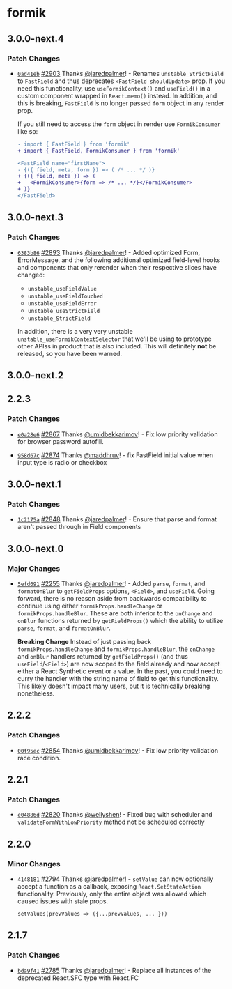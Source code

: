 # formik

## 3.0.0-next.4

### Patch Changes

- [`0ad41eb`](https://github.com/formium/formik/commit/0ad41ebc8ddd8d7fa40dc7364b7cdcfcc4b8c298) [#2903](https://github.com/formium/formik/pull/2903) Thanks [@jaredpalmer](https://github.com/jaredpalmer)! - Renames `unstable_StrictField` to `FastField` and thus deprecates `<FastField shouldUpdate>` prop. If you need this functionality, use `useFormikContext()` and `useField()` in a custom component wrapped in `React.memo()` instead. In addition, and this is breaking, `FastField` is no longer passed `form` object in any render prop.

  If you still need to access the `form` object in render use `FormikConsumer` like so:

  ```diff
  - import { FastField } from 'formik'
  + import { FastField, FormikConsumer } from 'formik'

  <FastField name="firstName">
  - {({ field, meta, form }) => ( /* ... */ )}
  + {({ field, meta }) => (
  +   <FormikConsumer>{form => /* ... */}</FormikConsumer>
  + )}
  </FastField>
  ```

## 3.0.0-next.3

### Patch Changes

- [`6383b86`](https://github.com/formium/formik/commit/6383b86d3123a3348e4fa6abba4fe0c3652cb5a4) [#2893](https://github.com/formium/formik/pull/2893) Thanks [@jaredpalmer](https://github.com/jaredpalmer)! - Added optimized Form, ErrorMessage, and the following additional optimized field-level hooks
  and components that only rerender when their respective slices have changed:

  - `unstable_useFieldValue`
  - `unstable_useFieldTouched`
  - `unstable_useFieldError`
  - `unstable_useStrictField`
  - `unstable_StrictField`

  In addition, there is a very very unstable `unstable_useFormikContextSelector` that we'll be using
  to prototype other APIss in product that is also included. This will definitely **not** be released, so you have been warned.

## 3.0.0-next.2

## 2.2.3

### Patch Changes

- [`e0a28e6`](https://github.com/formium/formik/commit/e0a28e6872ebfd06e636aac84829b60d704b0694) [#2867](https://github.com/formium/formik/pull/2867) Thanks [@umidbekkarimov](https://github.com/umidbekkarimov)! - Fix low priority validation for browser password autofill.

* [`958d67c`](https://github.com/formium/formik/commit/958d67ca2c3e006031c31150ea0a42248b28ffc7) [#2874](https://github.com/formium/formik/pull/2874) Thanks [@maddhruv](https://github.com/maddhruv)! - fix FastField initial value when input type is radio or checkbox

## 3.0.0-next.1

### Patch Changes

- [`1c2175a`](https://github.com/formium/formik/commit/1c2175a24b1d1223b4cdedf424ef62057edf0063) [#2848](https://github.com/formium/formik/pull/2848) Thanks [@jaredpalmer](https://github.com/jaredpalmer)! - Ensure that parse and format aren't passed through in Field components

## 3.0.0-next.0

### Major Changes

- [`5efd691`](https://github.com/formium/formik/commit/5efd691b8784fda6645d362189f55c618f030758) [#2255](https://github.com/formium/formik/pull/2255) Thanks [@jaredpalmer](https://github.com/jaredpalmer)! - Added `parse`, `format`, and `formatOnBlur` to `getFieldProps` options, `<Field>`, and `useField`. Going forward, there is no reason aside from backwards compatibility to continue using either `formikProps.handleChange` or `formikProps.handleBlur`. These are both inferior to the `onChange` and `onBlur` functions returned by `getFieldProps()` which the ability to utilize `parse`, `format`, and `formatOnBlur`.

  **Breaking Change**
  Instead of just passing back `formikProps.handleChange` and `formikProps.handleBlur`, the `onChange` and `onBlur` handlers returned by `getFieldProps()` (and thus `useField`/`<Field>`) are now scoped to the field already and now accept either a React Synthetic event or a value. In the past, you could need to curry the handler with the string name of field to get this functionality. This likely doesn't impact many users, but it is technically breaking nonetheless.

## 2.2.2

### Patch Changes

- [`00f95ec`](https://github.com/formium/formik/commit/00f95ec4ec5266eed8ad4e97b76321205c704d51) [#2854](https://github.com/formium/formik/pull/2854) Thanks [@umidbekkarimov](https://github.com/umidbekkarimov)! - Fix low priority validation race condition.

## 2.2.1

### Patch Changes

- [`e04886d`](https://github.com/formium/formik/commit/e04886db15c7e9b96516b4bd5a1b89d0e895bb7d) [#2820](https://github.com/formium/formik/pull/2820) Thanks [@wellyshen](https://github.com/wellyshen)! - Fixed bug with scheduler and `validateFormWithLowPriority` method not be scheduled correctly

## 2.2.0

### Minor Changes

- [`4148181`](https://github.com/formium/formik/commit/41481819f9187de79c4d948aeaa4ca1d33c53ed7) [#2794](https://github.com/formium/formik/pull/2794) Thanks [@jaredpalmer](https://github.com/jaredpalmer)! - `setValue` can now optionally accept a function as a callback, exposing `React.SetStateAction` functionality. Previously, only the entire object was
  allowed which caused issues with stale props.

  ```tsx
  setValues(prevValues => ({...prevValues, ... }))
  ```

## 2.1.7

### Patch Changes

- [`bda9f41`](https://github.com/formium/formik/commit/bda9f41931fac382eec26b4f1283b881b6bbc240) [#2785](https://github.com/formium/formik/pull/2785) Thanks [@jaredpalmer](https://github.com/jaredpalmer)! - Replace all instances of the deprecated React.SFC type with React.FC
